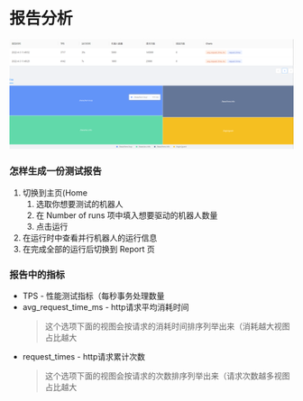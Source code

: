 # 报告分析

![img](../../res/report.png)

### 怎样生成一份测试报告

1. 切换到主页(Home  
    1. 选取你想要测试的机器人
    2. 在 Number of runs 项中填入想要驱动的机器人数量
    3. 点击运行
2. 在运行时中查看并行机器人的运行信息
3. 在完成全部的运行后切换到 Report 页

### 报告中的指标

* TPS - 性能测试指标（每秒事务处理数量
* avg_request_time_ms - http请求平均消耗时间
    > 这个选项下面的视图会按请求的消耗时间排序列举出来（消耗越大视图占比越大
* request_times - http请求累计次数
    > 这个选项下面的视图会按请求的次数排序列举出来（请求次数越多视图占比越大